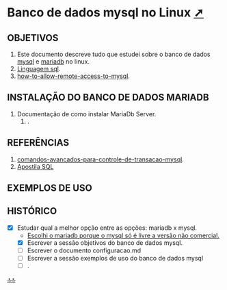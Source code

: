 <!-- markdownlint-disable-next-line -->
<div class="topnav" id="myTopnav"><div w3-include-html="/menu.inc"></div></div>
<!-- markdownlint-disable-next-line -->
<span id="topo"><span>

# Banco de dados mysql no Linux <a href="teoria_mysql.html" target="_blank" title="Pressione aqui para expandir este documento em nova aba.">  ➚ </a>

## OBJETIVOS

1. Este documento descreve tudo que estudei sobre o banco de dados [mysql](https://www.mysql.com/) e [mariadb](https://mariadb.com/) no linux.
2. [Linguagem sql](https://www.w3schools.com/sql/sql_create_db.asp).
3. [how-to-allow-remote-access-to-mysql](https://www.digitalocean.com/community/tutorials/how-to-allow-remote-access-to-mysql).

## INSTALAÇÃO DO BANCO DE DADOS MARIADB

1. Documentação de como instalar MariaDb Server.
   1. .

## REFERÊNCIAS

   1. [comandos-avancados-para-controle-de-transacao-mysql](https://marcosmuniz.com.br/desenvolvimento-web/mysql/3-comandos-avancados-para-controle-de-transacao-mysql/).
   2. [Apostila SQL](./apostila_sql.pdf)

## EXEMPLOS DE USO

## HISTÓRICO

- [x] Estudar qual a melhor opção entre as opções: mariadb x mysql.
  - [Escolhi o mariadb porque o mysql só é livre a versão não comercial.](https://www.eveo.com.br/blog/vantagens-mariadb/)
  - [x] Escrever a sessão objetivos do banco de dados mysql.
  - [ ] Escrever o documento configuracao.md
  - [ ] Escrever a sessão exemplos de uso do banco de dados mysql
  - [ ] .

<!-- markdownlint-disable-next-line -->
<script>  includeHTML(); </script>
[🔝🔝](#topo "Retorna ao topo")